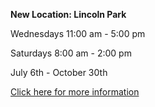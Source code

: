 **New Location: Lincoln Park**

Wednesdays 11:00 am - 5:00 pm

Saturdays 8:00 am - 2:00 pm

July 6th - October 30th

[Click here for more information](/farmers-market/)
